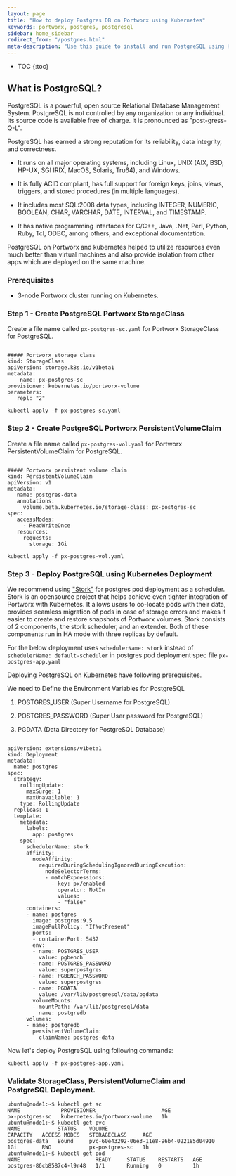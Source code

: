 ```yaml
---
layout: page
title: "How to deploy Postgres DB on Portworx using Kubernetes"
keywords: portworx, postgres, postgresql
sidebar: home_sidebar
redirect_from: "/postgres.html"
meta-description: "Use this guide to install and run PostgreSQL using Kubernetes"
---
```


* TOC
{:toc}


## What is PostgreSQL?

PostgreSQL is a powerful, open source Relational Database Management System. PostgreSQL is not controlled by any organization or any individual. Its source code is available free of charge. It is pronounced as "post-gress-Q-L". 

PostgreSQL has earned a strong reputation for its reliability, data integrity, and correctness. 

*	It runs on all major operating systems, including Linux, UNIX (AIX, BSD, HP-UX, SGI IRIX, MacOS, Solaris, Tru64), and Windows. 

*	It is fully ACID compliant, has full support for foreign keys, joins, views, triggers, and stored procedures (in multiple languages). 

*	It includes most SQL:2008 data types, including INTEGER, NUMERIC, BOOLEAN, CHAR, VARCHAR, DATE, INTERVAL, and TIMESTAMP. 
    
*	It has native programming interfaces for C/C++, Java, .Net, Perl, Python, Ruby, Tcl, ODBC, among others, and exceptional documentation.

PostgreSQL on Portworx and kubernetes helped to utilize resources even much better than virtual machines and also provide isolation from other apps which are deployed on the same machine.

### Prerequisites

*	3-node Portworx cluster running on Kubernetes.

### Step 1 - Create PostgreSQL Portworx StorageClass
Create a file name called `px-postgres-sc.yaml` for Portworx StorageClass for PostgreSQL.

```

##### Portworx storage class
kind: StorageClass
apiVersion: storage.k8s.io/v1beta1
metadata:
    name: px-postgres-sc
provisioner: kubernetes.io/portworx-volume
parameters:
   repl: "2"

```
`kubectl apply -f px-postgres-sc.yaml`

### Step 2 - Create PostgreSQL Portworx PersistentVolumeClaim
Create a file name called `px-postgres-vol.yaml` for Portworx PersistentVolumeClaim for PostgreSQL.

```

##### Portworx persistent volume claim
kind: PersistentVolumeClaim
apiVersion: v1
metadata:
   name: postgres-data
   annotations:
     volume.beta.kubernetes.io/storage-class: px-postgres-sc
spec:
   accessModes:
     - ReadWriteOnce
   resources:
     requests:
       storage: 1Gi

```
`kubectl apply -f px-postgres-vol.yaml`

### Step 3 - Deploy PostgreSQL using Kubernetes Deployment


We recommend using ["Stork"](https://docs.portworx.com/scheduler/kubernetes/stork.html#using-stork-with-your-applications) for postgres pod deployment as a scheduler.  Stork is an opensource project that helps achieve even tighter integration of Portworx with Kubernetes. It allows users to co-locate pods with their data, provides seamless migration of pods in case of storage errors and makes it easier to create and restore snapshots of Portworx volumes.  Stork consists of 2 components, the stork scheduler, and an extender. Both of these components run in HA mode with three replicas by default.
 
For the below deployment uses `schedulerName: stork` instead of  `schedulerName: default-scheduler`  in postgres pod deployment spec file `px-postgres-app.yaml`

Deploying PostgreSQL on Kubernetes have following prerequisites. 
 
We need to Define the Environment Variables for PostgreSQL

1. POSTGRES_USER (Super Username for PostgreSQL)

2. POSTGRES_PASSWORD (Super User password for PostgreSQL)

3. PGDATA (Data Directory for PostgreSQL Database)


```

apiVersion: extensions/v1beta1
kind: Deployment
metadata:
  name: postgres
spec:
  strategy:
    rollingUpdate:
      maxSurge: 1
      maxUnavailable: 1
    type: RollingUpdate
  replicas: 1
  template:
    metadata:
      labels:
        app: postgres
    spec:
      schedulerName: stork    
      affinity:
        nodeAffinity:
          requiredDuringSchedulingIgnoredDuringExecution:
            nodeSelectorTerms:
            - matchExpressions:
              - key: px/enabled
                operator: NotIn
                values:
                - "false"
      containers:
      - name: postgres
        image: postgres:9.5
        imagePullPolicy: "IfNotPresent"
        ports:
        - containerPort: 5432
        env:
        - name: POSTGRES_USER
          value: pgbench
        - name: POSTGRES_PASSWORD
          value: superpostgres
        - name: PGBENCH_PASSWORD
          value: superpostgres
        - name: PGDATA
          value: /var/lib/postgresql/data/pgdata
        volumeMounts:
        - mountPath: /var/lib/postgresql/data
          name: postgredb
      volumes:
      - name: postgredb
        persistentVolumeClaim:
          claimName: postgres-data

``` 

 Now let's deploy PostgreSQL using following commands:

`kubectl apply -f px-postgres-app.yaml`

### Validate StorageClass, PersistentVolumeClaim and PostgreSQL Deployment.
```
ubuntu@node1:~$ kubectl get sc
NAME             PROVISIONER                     AGE
px-postgres-sc   kubernetes.io/portworx-volume   1h
ubuntu@node1:~$ kubectl get pvc
NAME            STATUS    VOLUME                                     CAPACITY   ACCESS MODES   STORAGECLASS     AGE
postgres-data   Bound     pvc-60e43292-06e3-11e8-96b4-022185d04910   1Gi        RWO            px-postgres-sc   1h
ubuntu@node1:~$ kubectl get pod
NAME                        READY     STATUS    RESTARTS   AGE
postgres-86cb8587c4-l9r48   1/1       Running   0          1h
```

